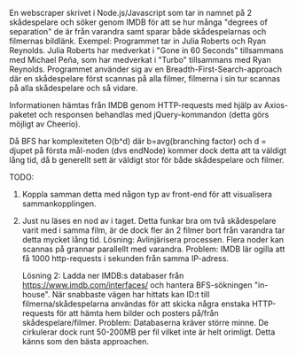 En webscraper skrivet i Node.js/Javascript som tar in namnet på 2 skådespelare och söker genom IMDB för att se hur många "degrees of separation" de är från varandra samt sparar både skådespelarnas och filmernas bildlänk. Exempel: Programmet tar in Julia Roberts och Ryan Reynolds. Julia Roberts har medverkat i "Gone in 60 Seconds" tillsammans med Michael Peña, som har medverkat i "Turbo" tillsammans med Ryan Reynolds. Programmet använder sig av en Breadth-First-Search-approach där en skådespelare först scannas på alla filmer, filmerna i sin tur scannas på alla skådespelare och så vidare.

Informationen hämtas från IMDB genom HTTP-requests med hjälp av Axios-paketet och responsen behandlas med jQuery-kommandon (detta görs möjligt av Cheerio).

  Då BFS har komplexiteten O(b^d) där b=avg(branching factor) och d = djupet på första mål-noden (dvs endNode) kommer dock detta att ta väldigt lång tid, då b generellt sett är väldigt stor för både skådespelare och filmer.

TODO:
1. Koppla samman detta med någon typ av front-end för att visualisera sammankopplingen.

2. Just nu läses en nod av i taget. Detta funkar bra om två skådespelare varit med i samma film, är de dock fler än 2 filmer bort från varandra tar detta mycket lång tid.
  Lösning: Avlinjärisera processen. Flera noder kan scannas på grannar parallellt med varandra. Problem: IMDB lär ogilla att få 1000 http-requests i sekunden från samma IP-adress.
  
   Lösning 2: Ladda ner IMDB:s databaser från https://www.imdb.com/interfaces/ och hantera BFS-sökningen "in-house". När snabbaste vägen har hittats kan ID:t till filmerna/skådespelarna
  användas för att skicka några enstaka HTTP-requests för att hämta hem bilder och posters på/från skådespelare/filmer. Problem: Databaserna kräver större minne. De cirkulerar dock runt
  50-200MB per fil vilket inte är helt orimligt. Detta känns som den bästa approachen.

